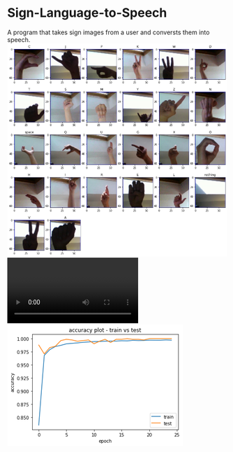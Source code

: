 # Sign-Language-to-Speech
A program that takes sign images from a user and conversts them into speech. 
![test data](https://github.com/starceees/Sign-Language-to-Speech/blob/main/data.png)
![Test Video](https://github.com/starceees/Sign-Language-to-Speech/blob/main/asl_to_speech.mp4)
![PLots](https://github.com/starceees/Sign-Language-to-Speech/blob/main/plots.png)
